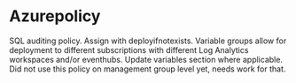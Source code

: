 # Azurepolicy

SQL auditing policy. Assign with deployifnotexists. Variable groups allow for deployment to different subscriptions with different Log Analytics workspaces and/or eventhubs. Update variables section where applicable. Did not use this policy on management group level yet, needs work for that.
